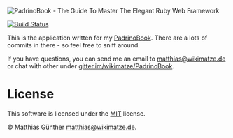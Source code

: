 ![PadrinoBook - The Guide To Master The Elegant Ruby Web Framework](https://raw.githubusercontent.com/wikimatze/padrinobook/master/images/logo.png "PadrinoBook - The Guide To Master The Elegant Ruby Web Framework")

[![Build Status](https://travis-ci.org/padrinobook/job-vacancy.svg?branch=master)](https://travis-ci.org/padrinobook/job-vacancy)


This is the application written for my [PadrinoBook](http://padrinobook.com). There are a lots of commits in there - so
feel free to sniff around.


If you have questions, you can send me an email to <matthias@wikimatze.de> or chat with other under
[gitter.im/wikimatze/PadrinoBook](https://gitter.im/wikimatze/PadrinoBook).


# License

This software is licensed under the [MIT](http://en.wikipedia.org/wiki/MIT_License) license.

© Matthias Günther <matthias@wikimatze.de>.

